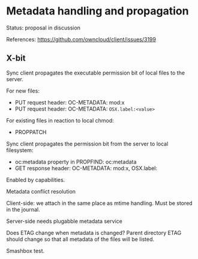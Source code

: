 Metadata handling and propagation
=================================

Status: proposal in discussion

References: https://github.com/owncloud/client/issues/3199

X-bit
-----

Sync client propagates the executable permission bit of local files to the server.

For new files:
 * PUT request header: OC-METADATA: mod:x
 * PUT request header: OC-METADATA: `OSX.label:<value>`

For existing files in reaction to local chmod:
 * PROPPATCH
 
Sync client propagates the permission bit from the server to local filesystem:

 * oc:metadata property in PROPFIND: oc:metadata
 * GET response header: OC-METADATA: mod:x, OSX.label:<value>
 


Enabled by capabilities.
 
 
Metadata conflict resolution

Client-side: we attach in the same place as mtime handling. Must be stored in the journal.

Server-side needs plugabble metadata service
 
Does ETAG change when metadata is changed? Parent directory ETAG should change so that all metadata of the files will be listed.

Smashbox test.





